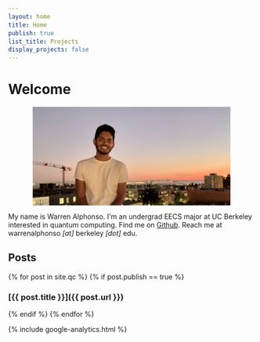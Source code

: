 ```yaml
---
layout: home 
title: Home 
publish: true
list_title: Projects
display_projects: false
---
```


# Welcome

<img src="/images/pic2.jpg" style="display:block; margin-left:auto; margin-right: auto; width:80%;">

My name is Warren Alphonso. I'm an undergrad EECS major at UC Berkeley 
interested in quantum computing. Find me on 
[Github](https://github.com/warrenalphonso). Reach me at warrenalphonso *[at]* 
berkeley *[dot]* edu.

## Posts 

{% for post in site.qc %}
  {% if post.publish == true %} 
### [{{ post.title }}]({{ post.url }})
  {% endif %}
{% endfor %}

{% include google-analytics.html %}
